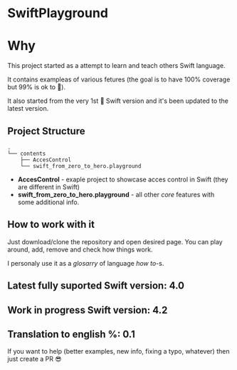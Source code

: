 # SwiftPlayground

# Why

This project started as a attempt to learn and teach others Swift language. 

It contains exampleas of various fetures (the goal is to have 100% coverage but 99% is ok to 🤪). 

It also started from the very 1st 🥇 Swift version and it's been updated to the latest version.

## Project Structure

```
.
└── contents
    ├── AccesControl 
    └── swift_from_zero_to_hero.playground
```

* **AccesControl** - exaple project to showcase acces control in Swift (they are different in Swift)
* **swift_from_zero_to_hero.playground** - all other *core* features with some additional info.

## How to work with it

Just download/clone the repository and open desired page. You can play around, add, remove and check how things work. 

I personaly use it as a *glosarry* of language *how to*-s.

## Latest fully suported Swift version: **4.0**

## Work in progress Swift version: **4.2**

## Translation to english %: 0.1

If you want to help (better examples, new info, fixing a typo, whatever) then just create a PR 😎
